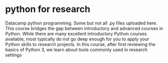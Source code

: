 # python for research
Datacamp python programming. Some but not all .py files uploaded here.
This course bridges the gap between introductory and advanced courses in Python. While there are many excellent introductory Python courses available, most typically do not go deep enough for you to apply your Python skills to research projects. In this course, 
after first reviewing the basics of Python 3, we learn about tools commonly used in research settings
